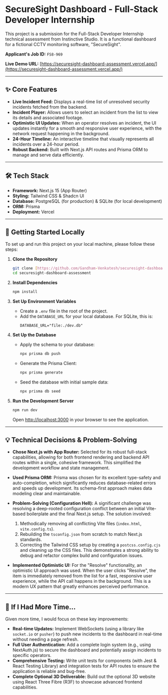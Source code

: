 # SecureSight Dashboard - Full-Stack Developer Internship

This project is a submission for the Full-Stack Developer Internship technical assessment from Instinctive Studio. It is a functional dashboard for a fictional CCTV monitoring software, "SecureSight".

**Applicant's Job ID:** `FS8-969`

**Live Demo URL:** [https://securesight-dashboard-assessment.vercel.app/](https://securesight-dashboard-assessment.vercel.app/)

---

## ✨ Core Features

- **Live Incident Feed:** Displays a real-time list of unresolved security incidents fetched from the backend.
- **Incident Player:** Allows users to select an incident from the list to view its details and associated footage.
- **Optimistic UI Updates:** When an operator resolves an incident, the UI updates instantly for a smooth and responsive user experience, with the network request happening in the background.
- **24-Hour Timeline:** An interactive timeline that visually represents all incidents over a 24-hour period.
- **Robust Backend:** Built with Next.js API routes and Prisma ORM to manage and serve data efficiently.

---

## 🛠️ Tech Stack

- **Framework:** Next.js 15 (App Router)
- **Styling:** Tailwind CSS & Shadcn UI
- **Database:** PostgreSQL (for production) & SQLite (for local development)
- **ORM:** Prisma
- **Deployment:** Vercel

---

## 🚀 Getting Started Locally

To set up and run this project on your local machine, please follow these steps:

1.  **Clone the Repository**
    ```bash
    git clone [https://github.com/Gandham-Venkatesh/securesight-dashboard-assessment.git](https://github.com/Gandham-Venkatesh/securesight-dashboard-assessment.git)
    cd securesight-dashboard-assessment
    ```

2.  **Install Dependencies**
    ```bash
    npm install
    ```

3.  **Set Up Environment Variables**
    - Create a `.env` file in the root of the project.
    - Add the `DATABASE_URL` for your local database. For SQLite, this is:
      ```env
      DATABASE_URL="file:./dev.db"
      ```

4.  **Set Up the Database**
    - Apply the schema to your database:
      ```bash
      npx prisma db push
      ```
    - Generate the Prisma Client:
      ```bash
      npx prisma generate
      ```
    - Seed the database with initial sample data:
      ```bash
      npx prisma db seed
      ```

5.  **Run the Development Server**
    ```bash
    npm run dev
    ```
    Open [http://localhost:3000](http://localhost:3000) in your browser to see the application.

---

## 💡 Technical Decisions & Problem-Solving

- **Chose Next.js with App Router:** Selected for its robust full-stack capabilities, allowing for both frontend rendering and backend API routes within a single, cohesive framework. This simplified the development workflow and state management.

- **Used Prisma ORM:** Prisma was chosen for its excellent type-safety and auto-completion, which significantly reduces database-related errors and speeds up development. Its schema-first approach makes data modeling clear and maintainable.

- **Problem-Solving (Configuration Hell):** A significant challenge was resolving a deep-rooted configuration conflict between an initial Vite-based boilerplate and the final Next.js setup. The solution involved:
    1.  Methodically removing all conflicting Vite files (`index.html`, `vite.config.ts`).
    2.  Rebuilding the `tsconfig.json` from scratch to match Next.js standards.
    3.  Correcting the Tailwind CSS setup by creating a `postcss.config.cjs` and cleaning up the CSS files.
     This demonstrates a strong ability to debug and refactor complex build and configuration issues.

- **Implemented Optimistic UI:** For the "Resolve" functionality, an optimistic UI approach was used. When the user clicks "Resolve", the item is immediately removed from the list for a fast, responsive user experience, while the API call happens in the background. This is a modern UX pattern that greatly enhances perceived performance.

---

## 🔮 If I Had More Time...

Given more time, I would focus on these key improvements:

- **Real-time Updates:** Implement WebSockets (using a library like `socket.io` or `pusher`) to push new incidents to the dashboard in real-time without needing a page refresh.
- **Full User Authentication:** Add a complete login system (e.g., using NextAuth.js) to secure the dashboard and potentially assign incidents to specific operators.
- **Comprehensive Testing:** Write unit tests for components (with Jest & React Testing Library) and integration tests for API routes to ensure the application is reliable and bug-free.
- **Complete Optional 3D Deliverable:** Build out the optional 3D website using React Three Fibre (R3F) to showcase advanced frontend capabilities.
